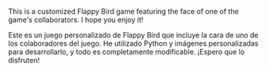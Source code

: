 This is a customized Flappy Bird game featuring the face of one of the game's collaborators. I hope you enjoy it!


Este es un juego personalizado de Flappy Bird que incluye la cara de uno de los colaboradores del juego. He utilizado Python y imágenes personalizadas para desarrollarlo, y todo es completamente modificable. ¡Espero que lo disfruten!
